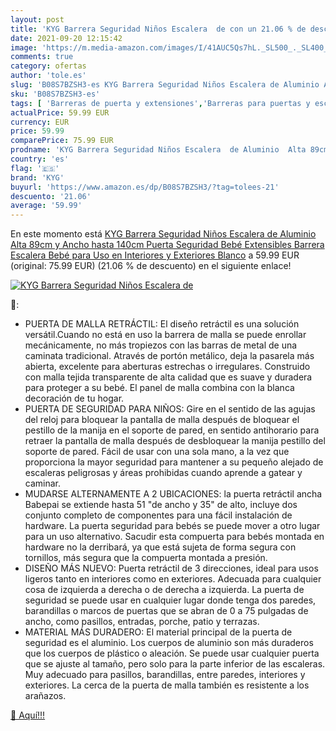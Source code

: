 ```yaml
---
layout: post
title: 'KYG Barrera Seguridad Niños Escalera  de con un 21.06 % de descuento'
date: 2021-09-20 12:15:42
image: 'https://m.media-amazon.com/images/I/41AUC5Qs7hL._SL500_._SL400_.jpg'
comments: true
category: ofertas
author: 'tole.es'
slug: 'B08S7BZSH3-es KYG Barrera Seguridad Niños Escalera de Aluminio Alta 89cm...'
sku: 'B08S7BZSH3-es'
tags: [ 'Barreras de puerta y extensiones','Barreras para puertas y escaleras','Bebé','Seguridad','bebé','kyg', ]
actualPrice: 59.99 EUR
currency: EUR
price: 59.99
comparePrice: 75.99 EUR
prodname: 'KYG Barrera Seguridad Niños Escalera  de Aluminio  Alta 89cm y Ancho hasta 140cm Puerta Seguridad Bebé Extensibles  Barrera Escalera Bebé para Uso en Interiores y Exteriores  Blanco'
country: 'es'
flag: '🇪🇸'
brand: 'KYG'
buyurl: 'https://www.amazon.es/dp/B08S7BZSH3/?tag=tolees-21'
descuento: '21.06'
average: '59.99'
---
```


En este momento está [KYG Barrera Seguridad Niños Escalera  de Aluminio  Alta 89cm y Ancho hasta 140cm Puerta Seguridad Bebé Extensibles  Barrera Escalera Bebé para Uso en Interiores y Exteriores  Blanco](https://www.amazon.es/dp/B08S7BZSH3/?tag=tolees-21) a 59.99 EUR (original: 75.99 EUR) (21.06 %  de descuento) en el siguiente enlace!

[![KYG Barrera Seguridad Niños Escalera  de](https://m.media-amazon.com/images/I/41AUC5Qs7hL._SL500_._SL400_.jpg)](https://www.amazon.es/dp/B08S7BZSH3/?tag=tolees-21)

🔎:

- PUERTA DE MALLA RETRÁCTIL: El diseño retráctil es una solución versátil.Cuando no está en uso la barrera de malla se puede enrollar mecánicamente, no más tropiezos con las barras de metal de una caminata tradicional. Através de portón metálico, deja la pasarela más abierta, excelente para aberturas estrechas o irregulares. Construido con malla tejida transparente de alta calidad que es suave y duradera para proteger a su bebé. El panel de malla combina con la blanca decoración de tu hogar.
- PUERTA DE SEGURIDAD PARA NIÑOS: Gire en el sentido de las agujas del reloj para bloquear la pantalla de malla después de bloquear el pestillo de la manija en el soporte de pared, en sentido antihorario para retraer la pantalla de malla después de desbloquear la manija pestillo del soporte de pared. Fácil de usar con una sola mano, a la vez que proporciona la mayor seguridad para mantener a su pequeño alejado de escaleras peligrosas y áreas prohibidas cuando aprende a gatear y caminar.
- MUDARSE ALTERNAMENTE A 2 UBICACIONES: la puerta retráctil ancha Babepai se extiende hasta 51 "de ancho y 35" de alto, incluye dos conjunto completo de componentes para una fácil instalación de hardware. La puerta seguridad para bebés se puede mover a otro lugar para un uso alternativo. Sacudir esta compuerta para bebés montada en hardware no la derribará, ya que está sujeta de forma segura con tornillos, más segura que la compuerta montada a presión.
- DISEÑO MÁS NUEVO: Puerta retráctil de 3 direcciones, ideal para usos ligeros tanto en interiores como en exteriores. Adecuada para cualquier cosa de izquierda a derecha o de derecha a izquierda. La puerta de seguridad se puede usar en cualquier lugar donde tenga dos paredes, barandillas o marcos de puertas que se abran de 0 a 75 pulgadas de ancho, como pasillos, entradas, porche, patio y terrazas.
- MATERIAL MÁS DURADERO: El material principal de la puerta de seguridad es el aluminio. Los cuerpos de aluminio son más duraderos que los cuerpos de plástico o aleación. Se puede usar cualquier puerta que se ajuste al tamaño, pero solo para la parte inferior de las escaleras. Muy adecuado para pasillos, barandillas, entre paredes, interiores y exteriores. La cerca de la puerta de malla también es resistente a los arañazos.

[🛒 Aquí!!!](https://www.amazon.es/dp/B08S7BZSH3/?tag=tolees-21)
